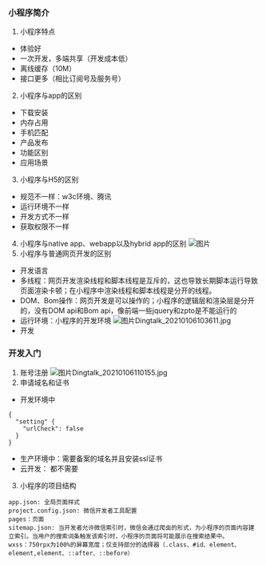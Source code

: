 ### 小程序简介
1. 小程序特点
* 体验好
* 一次开发，多端共享（开发成本低）
* 离线缓存（10M）
* 接口更多（相比订阅号及服务号）
2. 小程序与app的区别
* 下载安装
* 内存占用
* 手机匹配
* 产品发布
* 功能区别
* 应用场景
3. 小程序与H5的区别
* 规范不一样：w3c环境、腾讯
* 运行环境不一样
* 开发方式不一样
* 获取权限不一样
4. 小程序与native app、webapp以及hybrid app的区别
![图片](http://static.runoob.com/images/runoob-logo.png)
5. 小程序与普通网页开发的区别
* 开发语言
* 多线程：网页开发渲染线程和脚本线程是互斥的，这也导致长期脚本运行导致页面渲染卡顿；在小程序中渲染线程和脚本线程是分开的线程。
* DOM、Bom操作：网页开发是可以操作的；小程序的逻辑层和渲染层是分开的，没有DOM api和Bom api，像前端一些jquery和zpto是不能运行的
* 运行环境：小程序的开发环境
![图片](http://static.runoob.com/images/runoob-logo.png)Dingtalk_20210106103611.jpg
* 开发
### 开发入门
1. 账号注册
![图片](http://static.runoob.com/images/runoob-logo.png)Dingtalk_20210106110155.jpg
2. 申请域名和证书
* 开发环境中

```
{
  "setting" {
    "urlCheck": false
  }
}
```

* 生产环境中：需要备案的域名并且安装ssl证书
* 云开发： 都不需要
3. 小程序的项目结构

```
app.json: 全局页面样式
project.config.json: 微信开发者工具配置
pages：页面
sitemap.json: 当开发者允许微信索引时，微信会通过爬虫的形式，为小程序的页面内容建立索引。当用户的搜索词条触发该索引时，小程序的页面将可能展示在搜索结果中。 
wxss：750rpx为100%的屏幕宽度；仅支持部分的选择器（.class、#id、element、element,element、::after、::before）
```
